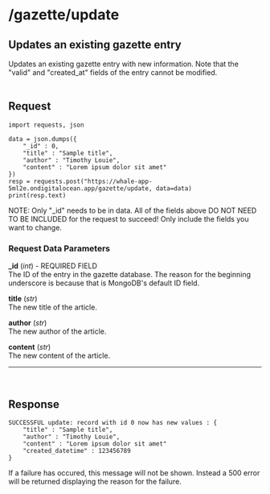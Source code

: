 # /gazette/update

## Updates an existing gazette entry
Updates an existing gazette entry with new information. Note that the "valid" and "created_at" fields of the entry cannot be modified.
<br><br>

## Request

    import requests, json

    data = json.dumps({
        "_id" : 0,
        "title" : "Sample title",
        "author" : "Timothy Louie",
        "content" : "Lorem ipsum dolor sit amet"
    })
    resp = requests.post("https://whale-app-5ml2e.ondigitalocean.app/gazette/update, data=data)
    print(resp.text)

NOTE: Only "_id" needs to be in data. All of the fields above DO NOT NEED TO BE INCLUDED for the request to succeed! Only include the fields you want to change.

### Request Data Parameters

**_id** (*int*) - REQUIRED FIELD <br>
    The ID of the entry in the gazette database. The reason for the beginning underscore is because that is MongoDB's default ID field.

**title** (*str*) <br>
    The new title of the article.

**author** (*str*) <br>
    The new author of the article.

**content** (*str*) <br>
    The new content of the article.

<hr> <br>

## Response
    
    SUCCESSFUL update: record with id 0 now has new values : {
        "title" : "Sample title",
        "author" : "Timothy Louie",
        "content" : "Lorem ipsum dolor sit amet"
        "created_datetime" : 123456789
    }

If a failure has occured, this message will not be shown. Instead a 500 error will be returned displaying the reason for the failure.